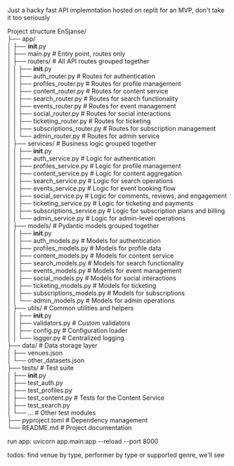 Just a hacky fast API implemntation hosted on replit for an MVP, don't take it too seriously 

Project structure
EnSjanse/  
├── app/  
│   ├── __init__.py  
│   ├── main.py                 # Entry point, routes only    
│   ├── routers/                # All API routes grouped together  
│   │   ├── __init__.py  
│   │   ├── auth_router.py      # Routes for authentication  
│   │   ├── profiles_router.py  # Routes for profile management  
│   │   ├── content_router.py   # Routes for content service  
│   │   ├── search_router.py    # Routes for search functionality  
│   │   ├── events_router.py    # Routes for event management  
│   │   ├── social_router.py    # Routes for social interactions  
│   │   ├── ticketing_router.py # Routes for ticketing  
│   │   ├── subscriptions_router.py # Routes for subscription management  
│   │   └── admin_router.py     # Routes for admin service  
│   ├── services/               # Business logic grouped together  
│   │   ├── __init__.py  
│   │   ├── auth_service.py     # Logic for authentication  
│   │   ├── profiles_service.py # Logic for profile management  
│   │   ├── content_service.py  # Logic for content aggregation  
│   │   ├── search_service.py   # Logic for search operations  
│   │   ├── events_service.py   # Logic for event booking flow  
│   │   ├── social_service.py   # Logic for comments, reviews, and engagement  
│   │   ├── ticketing_service.py # Logic for ticketing and payments  
│   │   ├── subscriptions_service.py # Logic for subscription plans and billing  
│   │   └── admin_service.py    # Logic for admin-level operations  
│   ├── models/                 # Pydantic models grouped together  
│   │   ├── __init__.py  
│   │   ├── auth_models.py      # Models for authentication    
│   │   ├── profiles_models.py  # Models for profile data  
│   │   ├── content_models.py   # Models for content service  
│   │   ├── search_models.py    # Models for search functionality  
│   │   ├── events_models.py    # Models for event management  
│   │   ├── social_models.py    # Models for social interactions  
│   │   ├── ticketing_models.py # Models for ticketing  
│   │   ├── subscriptions_models.py # Models for subscriptions  
│   │   └── admin_models.py     # Models for admin operations  
│   ├── utils/                  # Common utilities and helpers  
│   │   ├── __init__.py  
│   │   ├── validators.py       # Custom validators    
│   │   ├── config.py           # Configuration loader  
│   │   └── logger.py           # Centralized logging  
├── data/                       # Data storage layer  
│   ├── venues.json  
│   └── other_datasets.json  
├── tests/                      # Test suite  
│   ├── __init__.py  
│   ├── test_auth.py  
│   ├── test_profiles.py  
│   ├── test_content.py         # Tests for the Content Service  
│   ├── test_search.py  
│   └── ...                     # Other test modules  
├── pyproject.toml              # Dependency management  
└── README.md                   # Project documentation  



run app: uvicorn app.main:app --reload --port 8000  

todos: find venue by type, performer by type or supported genre, we'll see  
